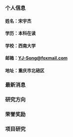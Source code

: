 ### 个人信息
#### 姓名：宋宇杰
#### 学历：本科在读
#### 学校：西南大学
#### 邮箱：YJ-Song@foxmail.com
#### 地址：重庆市北碚区

### 最新消息

### 研究方向

### 荣誉奖励

### 项目研究
